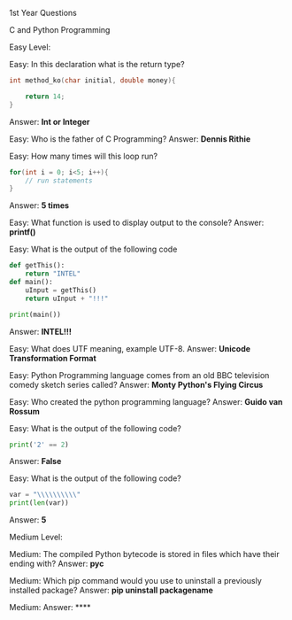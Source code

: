 1st Year Questions

C and Python Programming

Easy Level:

Easy: In this declaration what is the return type?
```c
int method_ko(char initial, double money){

	return 14;
}
```
Answer: **Int or Integer**


Easy: Who is the father of C Programming?
Answer: **Dennis Rithie**

Easy: How many times will this loop run?
```c
for(int i = 0; i<5; i++){
	// run statements
}
```
Answer: **5 times**

Easy: What function is used to display output to the console?
Answer: **printf()**

Easy:  What is the output of the following code
```python
def getThis():
	return "INTEL"
def main():
	uInput = getThis()
	return uInput + "!!!"

print(main())
```
Answer: **INTEL!!!**

Easy: What does UTF meaning, example UTF-8. 
Answer: **Unicode Transformation Format**

Easy: Python Programming language comes from an old BBC television comedy sketch series called?
Answer: **Monty Python's Flying Circus**

Easy: Who created the python programming language?
Answer: **Guido van Rossum**

Easy: What is the output of the following code?
```python
print('2' == 2)
```
Answer: **False**

Easy: What is the output of the following code?
```python
var = "\\\\\\\\\\"
print(len(var))
```
Answer: **5**

Medium Level:

Medium: The compiled Python bytecode is stored in files which have their ending with?
Answer: **pyc**

Medium: Which pip command would you use to uninstall a previously installed package?
Answer: **pip uninstall packagename**

Medium: 
Answer: ****